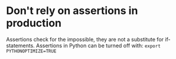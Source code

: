 # Don't rely on assertions in production
Assertions check for the impossible, they are not a substitute for if-statements. Assertions in Python can be turned off with: ```export PYTHONOPTIMIZE=TRUE```
